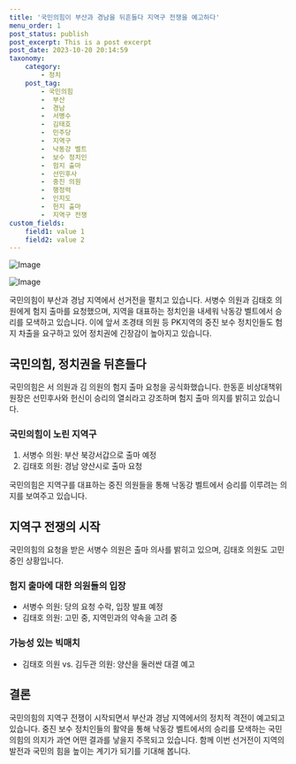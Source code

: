```yaml
---
title: '국민의힘이 부산과 경남을 뒤흔들다 지역구 전쟁을 예고하다'
menu_order: 1
post_status: publish
post_excerpt: This is a post excerpt
post_date: 2023-10-20 20:14:59
taxonomy:
    category:
        - 정치
    post_tag:
        - 국민의힘
        -  부산
        -  경남
        -  서병수
        -  김태호
        -  민주당
        -  지역구
        -  낙동강 벨트
        -  보수 정치인
        -  험지 출마
        -  선민후사
        -  중진 의원
        -  행정력
        -  인지도
        -  헌지 출마
        -  지역구 전쟁
custom_fields:
    field1: value 1
    field2: value 2
---
```


![Image](https://imgnews.pstatic.net/image/022/2024/02/06/20240206515030_20240206174301608.jpg?type=w647)

![Image](https://imgnews.pstatic.net/image/022/2024/02/06/20240206515061_20240206174301610.jpg?type=w647)


국민의힘이 부산과 경남 지역에서 선거전을 펼치고 있습니다. 서병수 의원과 김태호 의원에게 험지 출마를 요청했으며, 지역을 대표하는 정치인을 내세워 낙동강 벨트에서 승리를 모색하고 있습니다. 이에 앞서 조경태 의원 등 PK지역의 중진 보수 정치인들도 험지 차출을 요구하고 있어 정치권에 긴장감이 높아지고 있습니다.

## 국민의힘, 정치권을 뒤흔들다

국민의힘은 서 의원과 김 의원의 험지 출마 요청을 공식화했습니다. 한동훈 비상대책위원장은 선민후사와 헌신이 승리의 열쇠라고 강조하며 험지 출마 의지를 밝히고 있습니다.

### 국민의힘이 노린 지역구

1. 서병수 의원: 부산 북강서갑으로 출마 예정
2. 김태호 의원: 경남 양산시로 출마 요청

국민의힘은 지역구를 대표하는 중진 의원들을 통해 낙동강 벨트에서 승리를 이루려는 의지를 보여주고 있습니다.

## 지역구 전쟁의 시작

국민의힘의 요청을 받은 서병수 의원은 출마 의사를 밝히고 있으며, 김태호 의원도 고민 중인 상황입니다.

### 험지 출마에 대한 의원들의 입장

- 서병수 의원: 당의 요청 수락, 입장 발표 예정
- 김태호 의원: 고민 중, 지역민과의 약속을 고려 중

### 가능성 있는 빅매치

- 김태호 의원 vs. 김두관 의원: 양산을 둘러싼 대결 예고

## 결론

국민의힘의 지역구 전쟁이 시작되면서 부산과 경남 지역에서의 정치적 격전이 예고되고 있습니다. 중진 보수 정치인들의 활약을 통해 낙동강 벨트에서의 승리를 모색하는 국민의힘의 의지가 과연 어떤 결과를 낳을지 주목되고 있습니다. 함께 이번 선거전이 지역의 발전과 국민의 힘을 높이는 계기가 되기를 기대해 봅니다.

